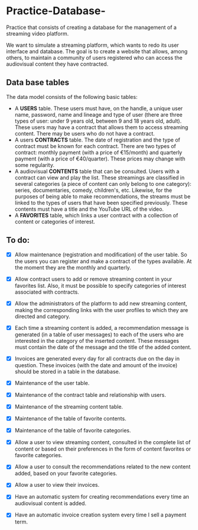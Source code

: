 # Practice-Database-
Practice that consists of creating a database for the management of a streaming video platform.

We want to simulate a streaming platform, which wants to redo its user interface and database. The goal is to create a website that allows, among others, to maintain a community of users registered who can access the audiovisual content they have contracted.

## Data base tables
The data model consists of the following basic tables:

 - A **USERS** table. These users must have, on the handle, a unique user name, password, name and lineage and type of user (there are three types of user: under 9 years old, between 9 and 18 years old, adult). These users may have a contract that allows them to access streaming content. There may be users who do not have a contract.
 - A users **CONTRACTS** table. The date of registration and the type of contract must be known for each contract. There are two types of contract: monthly payment (with a price of €15/month) and quarterly payment (with a price of €40/quarter). These prices may change with some regularity.
 -  A audiovisual **CONTENTS** table that can be consulted. Users with a contract can view and play the list. These streamings are classified in several categories (a piece of content can only belong to one category): series, documentaries, comedy, children's, etc. Likewise, for the purposes of being able to make recommendations, the streams must be linked to the types of users that have been specified previously. These contents must have a title and the YouTube URL of the video.
 - A **FAVORITES** table, which links a user contract with a collection of content or categories of interest.


## To do:

- [X] Allow maintenance (registration and modification) of the user table. So the users you can register and make a contract of the types available. At the moment they are the
monthly and quarterly.
- [X] Allow contract users to add or remove streaming content in your favorites list. Also, it must be possible to specify categories of interest
associated with contracts.
- [X] Allow the administrators of the platform to add new streaming content, making the corresponding links with the user profiles to which they are directed and category.
- [X] Each time a streaming content is added, a recommendation message is generated (in a table of user messages) to each of the users who are interested in the category of the inserted content. These messages must contain the date of the message and the title of the added content.
- [X] Invoices are generated every day for all contracts due on the day in question. These invoices (with the date and amount of the invoice) should be stored in a table in the database.
- [X] Maintenance of the user table.
- [X] Maintenance of the contract table and relationship with users.
- [X] Maintenance of the streaming content table.
- [X] Maintenance of the table of favorite contents.
- [X] Maintenance of the table of favorite categories.
- [X] Allow a user to view streaming content, consulted in the complete list of content or based on their preferences in the form of content favorites or favorite categories.
- [X] Allow a user to consult the recommendations related to the new content added, based on your favorite categories.
- [X] Allow a user to view their invoices.
- [X] Have an automatic system for creating recommendations every time an audiovisual content is added.
- [X] Have an automatic invoice creation system every time I sell a payment term.



